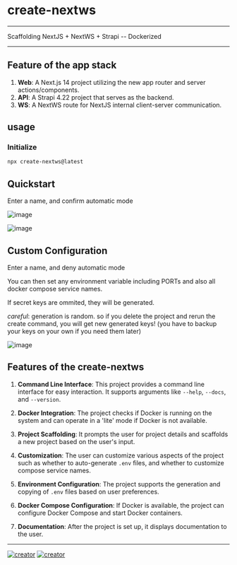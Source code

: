 # create-nextws

---
Scaffolding NextJS + NextWS + Strapi -- Dockerized

---


## Feature of the app stack

1. **Web**: A Next.js 14 project utilizing the new app router and server actions/components.
2. **API**: A Strapi 4.22 project that serves as the backend.
3. **WS**: A NextWS route for NextJS internal client-server communication.


## usage


### Initialize

```sh
npx create-nextws@latest
```


## Quickstart

Enter a name, and confirm automatic mode

![image](https://github.com/YeonV/create-nextws/assets/28861537/1d0b0d58-18a4-4633-bc16-07036fac8ca5)

![image](https://github.com/YeonV/create-nextws/assets/28861537/8d1c596f-ac46-45aa-baf9-bfccd39dcadb)

## Custom Configuration

Enter a name, and deny automatic mode

You can then set any environment variable including PORTs and also all docker compose service names.

If secret keys are ommited, they will be generated. 

*careful*: generation is random. so if you delete the project and rerun the create command,
you will get new generated keys! (you have to backup your keys on your own if you need them later)

![image](https://github.com/YeonV/create-nextws/assets/28861537/9de7dbbe-a380-4e12-8e70-b01b639f883a)


## Features of the create-nextws

1. **Command Line Interface**: This project provides a command line interface for easy interaction. It supports arguments like `--help`, `--docs`, and `--version`.

2. **Docker Integration**: The project checks if Docker is running on the system and can operate in a 'lite' mode if Docker is not available.

3. **Project Scaffolding**: It prompts the user for project details and scaffolds a new project based on the user's input.

4. **Customization**: The user can customize various aspects of the project such as whether to auto-generate `.env` files, and whether to customize compose service names.

5. **Environment Configuration**: The project supports the generation and copying of `.env` files based on user preferences.

6. **Docker Compose Configuration**: If Docker is available, the project can configure Docker Compose and start Docker containers.

7. **Documentation**: After the project is set up, it displays documentation to the user.

---

[![creator](https://img.shields.io/badge/CREATOR-Yeon-blue.svg?logo=github&logoColor=white)](https://github.com/YeonV) [![creator](https://img.shields.io/badge/A.K.A-Blade-darkred.svg?logo=github&logoColor=white)](https://github.com/YeonV)
